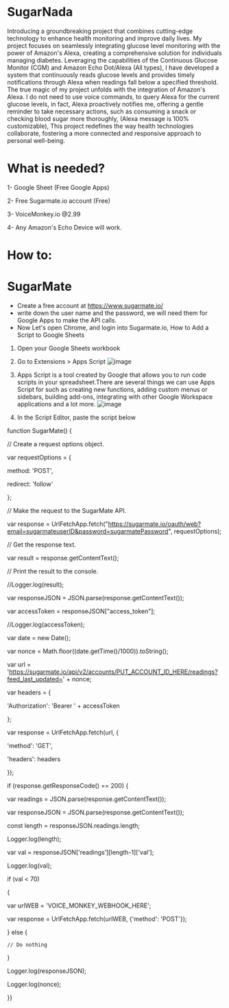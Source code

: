 # SugarNada
Introducing a groundbreaking project that combines cutting-edge technology to enhance health monitoring and improve daily lives. My project focuses on seamlessly integrating glucose level monitoring with the power of Amazon's Alexa, creating a comprehensive solution for individuals managing diabetes. Leveraging the capabilities of the Continuous Glucose Monitor (CGM) and Amazon Echo Dot/Alexa (All types), I have developed a system that continuously reads glucose levels and provides timely notifications through Alexa when readings fall below a specified threshold.
The true magic of my project unfolds with the integration of Amazon's Alexa. I do not need to use voice commands, to query Alexa for the current glucose levels, in fact, Alexa proactively notifies me, offering a gentle reminder to take necessary actions, such as consuming a snack or checking blood sugar more thoroughly, (Alexa message is 100% customizable),
This project redefines the way health technologies collaborate, fostering a more connected and responsive approach to personal well-being.

# What is needed?

1-	Google Sheet (Free Google Apps)

2-	Free Sugarmate.io account (Free)

3-	 VoiceMonkey.io @2.99

4-	Any Amazon's Echo Device will work.

# How to:
# SugarMate
- Create a free account at https://www.sugarmate.io/
- write down the user name and the password, we will need them for Google Apps to make the API calls.
- Now Let's open Chrome, and login into Sugarmate.io, 
How to Add a Script to Google Sheets
1. Open your Google Sheets workbook
2. Go to Extensions > Apps Script
![image](https://github.com/MoorishBot/SugarNada/assets/89058912/7c097bf2-b46c-4912-a6e5-6accccd0db86)
3. Apps Script is a tool created by Google that allows you to run code scripts in your spreadsheet.There are several things we can use Apps Script for such as creating new functions, adding custom menus or sidebars, building add-ons, integrating with other Google Workspace applications and a lot more.
 ![image](https://github.com/MoorishBot/SugarNada/assets/89058912/9a4eb1ee-ed6b-44a7-b580-3b1789cf9912)
   
4. In the Script Editor, paste the script below

function SugarMate() {

// Create a request options object.

var requestOptions = {

method: 'POST',

redirect: 'follow'

};

// Make the request to the SugarMate API.

var response = UrlFetchApp.fetch("https://sugarmate.io/oauth/web?email=sugarmateuserID&password=sugarmatePassword", requestOptions);

// Get the response text.

var result = response.getContentText();

// Print the result to the console.

//Logger.log(result);

var responseJSON = JSON.parse(response.getContentText());

var accessToken = responseJSON["access_token"];

//Logger.log(accessToken);

 var date = new Date();
 
var nonce = Math.floor((date.getTime()/1000)).toString();

var url = 'https://sugarmate.io/api/v2/accounts/PUT_ACCOUNT_ID_HERE/readings?feed_last_updated=' + nonce;

var headers = {

'Authorization': 'Bearer ' + accessToken

};

var response = UrlFetchApp.fetch(url, {

'method': 'GET',

'headers': headers

});

if (response.getResponseCode() == 200) {

var readings = JSON.parse(response.getContentText());

var responseJSON = JSON.parse(response.getContentText());

const length = responseJSON.readings.length;

Logger.log(length);

var val = responseJSON['readings'][length-1]['val'];

Logger.log(val);

if (val < 70) 

{

var urlWEB = 'VOICE_MONKEY_WEBHOOK_HERE';

var response = UrlFetchApp.fetch(urlWEB, {'method': 'POST'});

}  else {

    // Do nothing
    
}

Logger.log(responseJSON);

Logger.log(nonce);

}}





